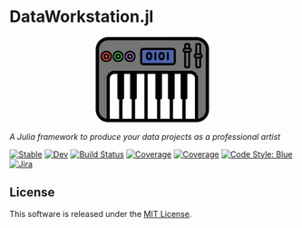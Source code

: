 # DataWorkstation.jl

<div align="center"><img src="docs/src/assets/logo.png" width="200"/></div>

*A Julia framework to produce your data projects as a professional artist*

[![Stable](https://img.shields.io/badge/docs-stable-blue.svg)](https://leferrad.github.io/DataWorkstation.jl/stable) 
[![Dev](https://img.shields.io/badge/docs-dev-blue.svg)](https://leferrad.github.io/DataWorkstation.jl/dev) 
[![Build Status](https://github.com/leferrad/DataWorkstation.jl/actions/workflows/CI.yml/badge.svg?branch=main)](https://github.com/leferrad/DataWorkstation.jl/actions/workflows/CI.yml?query=branch%3Amain) 
[![Coverage](https://codecov.io/gh/leferrad/DataWorkstation.jl/branch/main/graph/badge.svg)](https://codecov.io/gh/leferrad/DataWorkstation.jl) 
[![Coverage](https://codecov.io/gh/leferrad/DataWorkstation.jl/branch/develop/graph/badge.svg?token=XN2EjYl3fJ)](https://codecov.io/gh/leferrad/DataWorkstation.jl)
[![Code Style: Blue](https://img.shields.io/badge/code%20style-blue-4495d1.svg)](https://github.com/invenia/BlueStyle) 
[![Jira](https://badgen.net/badge/icon/jira?icon=jira&label)](https://leferrad.atlassian.net/browse/DWJL)

## License

This software is released under the [MIT License](LICENSE).
